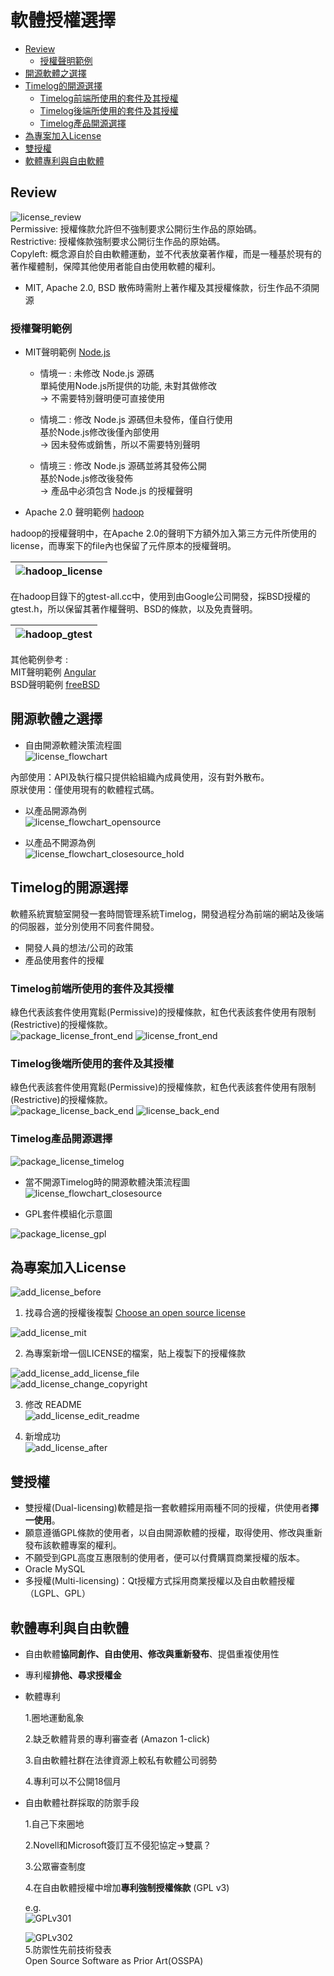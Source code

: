 # 軟體授權選擇

- [Review](#review)
  * [授權聲明範例](#授權聲明範例)
- [開源軟體之選擇](#開源軟體之選擇)
- [Timelog的開源選擇](#timelog的開源選擇)
  * [Timelog前端所使用的套件及其授權](#timelog前端所使用的套件及其授權)
  * [Timelog後端所使用的套件及其授權](#timelog後端所使用的套件及其授權)
  * [Timelog產品開源選擇](#timelog產品開源選擇)
- [為專案加入License](#為專案加入license)
- [雙授權](#雙授權)
- [軟體專利與自由軟體](#軟體專利與自由軟體)





## Review

![license_review](./img/license_review.jpg)  
Permissive: 授權條款允許但不強制要求公開衍生作品的原始碼。  
Restrictive: 授權條款強制要求公開衍生作品的原始碼。  
Copyleft: 概念源自於自由軟體運動，並不代表放棄著作權，而是一種基於現有的著作權體制，保障其他使用者能自由使用軟體的權利。  

- MIT, Apache 2.0, BSD 散佈時需附上著作權及其授權條款，衍生作品不須開源

### 授權聲明範例  
- MIT聲明範例 [Node.js](https://github.com/nodejs/node/blob/master/LICENSE)  
	- 情境一 : 未修改 Node.js 源碼  
		單純使用Node.js所提供的功能, 未對其做修改  
		->  不需要特別聲明便可直接使用  

	- 情境二 : 修改 Node.js 源碼但未發佈，僅自行使用  
		基於Node.js修改後僅內部使用  
		->  因未發佈或銷售，所以不需要特別聲明  

	- 情境三 : 修改 Node.js 源碼並將其發佈公開  
		基於Node.js修改後發佈  
		->  產品中必須包含 Node.js 的授權聲明

- Apache 2.0 聲明範例 [hadoop](https://github.com/apache/hadoop/blob/trunk/LICENSE.txt)  

hadoop的授權聲明中，在Apache 2.0的聲明下方額外加入第三方元件所使用的license，而專案下的file內也保留了元件原本的授權聲明。

| ![hadoop_license](./img/hadoop_license.jpg) |
| ------ |

在hadoop目錄下的gtest-all.cc中，使用到由Google公司開發，採BSD授權的gtest.h，所以保留其著作權聲明、BSD的條款，以及免責聲明。  

| ![hadoop_gtest](./img/hadoop_gtest.jpg) |
| ------ |

其他範例參考 :  
MIT聲明範例 [Angular](https://github.com/angular/angular/blob/master/LICENSE)     
BSD聲明範例 [freeBSD](https://github.com/freebsd/freebsd/blob/master/COPYRIGHT)  



## 開源軟體之選擇   
- 自由開源軟體決策流程圖  
![license_flowchart](./img/license_flowchart.jpg)  

內部使用：API及執行檔只提供給組織內成員使用，沒有對外散布。   
原狀使用：僅使用現有的軟體程式碼。   

- 以產品開源為例  
![license_flowchart_opensource](./img/license_flowchart_opensource.jpg)  

- 以產品不開源為例  
![license_flowchart_closesource_hold](./img/license_flowchart_closesource_hold.jpg)  

## Timelog的開源選擇
軟體系統實驗室開發一套時間管理系統Timelog，開發過程分為前端的網站及後端的伺服器，並分別使用不同套件開發。
- 開發人員的想法/公司的政策
- 產品使用套件的授權

### Timelog前端所使用的套件及其授權
綠色代表該套件使用寬鬆(Permissive)的授權條款，紅色代表該套件使用有限制(Restrictive)的授權條款。   
![package_license_front_end](./img/package_license_front_end.jpg)
![license_front_end](./img/license_front_end.jpg)

### Timelog後端所使用的套件及其授權
綠色代表該套件使用寬鬆(Permissive)的授權條款，紅色代表該套件使用有限制(Restrictive)的授權條款。    
![package_license_back_end](./img/package_license_back_end.jpg)
![license_back_end](./img/license_back_end.jpg)

### Timelog產品開源選擇

![package_license_timelog](./img/package_license_timelog.jpg)

- 當不開源Timelog時的開源軟體決策流程圖   
![license_flowchart_closesource](./img/license_flowchart_closesource.jpg)  

- GPL套件模組化示意圖

![package_license_gpl](./img/package_license_gpl.jpg)

## 為專案加入License
![add_license_before](./img/add_license_before.jpg)

1. 找尋合適的授權後複製 [Choose an open source license](https://choosealicense.com/)  

![add_license_mit](./img/add_license_mit.jpg)  

2. 為專案新增一個LICENSE的檔案，貼上複製下的授權條款  

![add_license_add_license_file](./img/add_license_add_license_file.jpg)  
![add_license_change_copyright](./img/add_license_change_copyright.jpg)  

3. 修改 README  
![add_license_edit_readme](./img/add_license_edit_readme.jpg)  

4. 新增成功  
![add_license_after](./img/add_license_after.jpg)  

## 雙授權

- 雙授權(Dual-licensing)軟體是指一套軟體採用兩種不同的授權，供使用者**擇一使用**。
- 願意遵循GPL條款的使用者，以自由開源軟體的授權，取得使用、修改與重新發布該軟體專案的權利。
- 不願受到GPL高度互惠限制的使用者，便可以付費購買商業授權的版本。
- Oracle MySQL
- 多授權(Multi-licensing)：Qt授權方式採用商業授權以及自由軟體授權（LGPL、GPL）


## 軟體專利與自由軟體

- 自由軟體**協同創作、自由使用、修改與重新發布**、提倡重複使用性
- 專利權**排他、尋求授權金**
- 軟體專利

  1.圈地運動亂象

  2.缺乏軟體背景的專利審查者 (Amazon 1-click)

  3.自由軟體社群在法律資源上較私有軟體公司弱勢

  4.專利可以不公開18個月　

- 自由軟體社群採取的防禦手段

  1.自己下來圈地  

  2.Novell和Microsoft簽訂互不侵犯協定→雙贏？  

  3.公眾審查制度  

  4.在自由軟體授權中增加**專利強制授權條款** (GPL v3)  

	e.g.  
![GPLv301](./img/GPLv301.jpg)

	![GPLv302](./img/GPLv302.jpg)  
  5.防禦性先前技術發表  
  Open Source Software as Prior Art(OSSPA)
